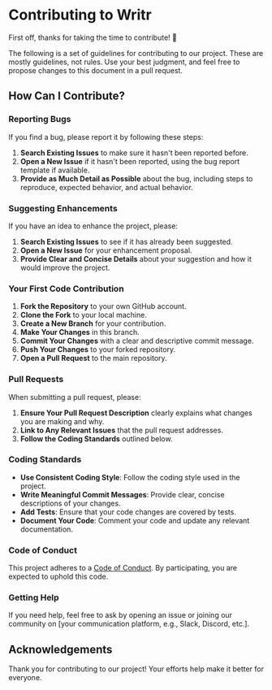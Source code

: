 # Contributing to Writr

First off, thanks for taking the time to contribute! 🎉

The following is a set of guidelines for contributing to our project. These are mostly guidelines, not rules. Use your best judgment, and feel free to propose changes to this document in a pull request.

## How Can I Contribute?

### Reporting Bugs

If you find a bug, please report it by following these steps:

1. **Search Existing Issues** to make sure it hasn't been reported before.
2. **Open a New Issue** if it hasn't been reported, using the bug report template if available.
3. **Provide as Much Detail as Possible** about the bug, including steps to reproduce, expected behavior, and actual behavior.

### Suggesting Enhancements

If you have an idea to enhance the project, please:

1. **Search Existing Issues** to see if it has already been suggested.
2. **Open a New Issue** for your enhancement proposal.
3. **Provide Clear and Concise Details** about your suggestion and how it would improve the project.

### Your First Code Contribution

1. **Fork the Repository** to your own GitHub account.
2. **Clone the Fork** to your local machine.
3. **Create a New Branch** for your contribution.
4. **Make Your Changes** in this branch.
5. **Commit Your Changes** with a clear and descriptive commit message.
6. **Push Your Changes** to your forked repository.
7. **Open a Pull Request** to the main repository.

### Pull Requests

When submitting a pull request, please:

1. **Ensure Your Pull Request Description** clearly explains what changes you are making and why.
2. **Link to Any Relevant Issues** that the pull request addresses.
3. **Follow the Coding Standards** outlined below.

### Coding Standards

- **Use Consistent Coding Style**: Follow the coding style used in the project.
- **Write Meaningful Commit Messages**: Provide clear, concise descriptions of your changes.
- **Add Tests**: Ensure that your code changes are covered by tests.
- **Document Your Code**: Comment your code and update any relevant documentation.

### Code of Conduct

This project adheres to a [Code of Conduct](CODE_OF_CONDUCT.md). By participating, you are expected to uphold this code.

### Getting Help

If you need help, feel free to ask by opening an issue or joining our community on [your communication platform, e.g., Slack, Discord, etc.].

## Acknowledgements

Thank you for contributing to our project! Your efforts help make it better for everyone.

